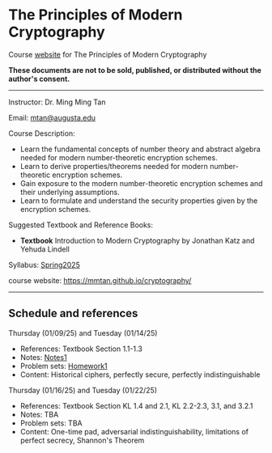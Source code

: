 # The Principles of Modern Cryptography
Course [website](https://mmtan.github.io/cryptography/) for The Principles of Modern Cryptography

**These documents are not to be sold, published, or distributed without the author's consent.**

---
Instructor:  Dr. Ming Ming Tan

Email:  mtan@augusta.edu

Course Description:
- Learn the fundamental concepts of number theory and abstract algebra needed for modern number-theoretic encryption schemes.
- Learn to derive properties/theorems needed for modern number-theoretic encryption schemes.
- Gain exposure to the modern number-theoretic encryption schemes and their underlying assumptions.
- Learn to formulate and understand the security properties given by the encryption schemes.

Suggested Textbook and Reference Books:
- **Textbook** Introduction to Modern Cryptography by Jonathan Katz and Yehuda Lindell

Syllabus: [Spring2025](https://www.dropbox.com/scl/fi/ppx5s2mw6tcdbiuqedd0d/CSCI-7520-Cryptography.paper?rlkey=df01fxmkjbc2em54gol7vcj3x&st=3xgitat4&dl=0)

course website: https://mmtan.github.io/cryptography/

---

## Schedule and references
Thursday (01/09/25) and Tuesday (01/14/25)
 * References: Textbook Section 1.1-1.3
 * Notes: [Notes1](https://www.dropbox.com/scl/fi/lmfc7w4k7ghncjfowhkh6/notes1.pdf?rlkey=w63dtaqzb1jz0rwaeu2zf731l&dl=0)
 * Problem sets: [Homework1](https://www.dropbox.com/scl/fi/a51ahhot01tkspxm74zmb/homework1.pdf?rlkey=2g48n73l26rwtinobd2oaud1c&dl=0)
 * Content: Historical ciphers, perfectly secure, perfectly indistinguishable

Thursday (01/16/25) and Tuesday (01/22/25)
 * References: Textbook Section KL 1.4 and 2.1, KL 2.2-2.3, 3.1, and 3.2.1
 * Notes: TBA
 * Problem sets: TBA
 * Content: One-time pad, adversarial indistinguishability, limitations of perfect secrecy, Shannon's Theorem
   




  
 
 
